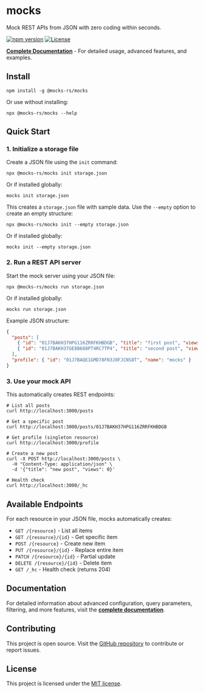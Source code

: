 # mocks

Mock REST APIs from JSON with zero coding within seconds.

[![npm version](https://img.shields.io/npm/v/@mocks-rs/mocks.svg)](https://www.npmjs.com/package/@mocks-rs/mocks)
[![License](https://img.shields.io/github/license/mocks-rs/mocks)](https://github.com/mocks-rs/mocks/blob/main/LICENSE)

**[Complete Documentation](https://mocks-rs.github.io/mocks)** - For detailed usage, advanced features, and examples.

## Install

```shell
npm install -g @mocks-rs/mocks
```

Or use without installing:

```shell
npx @mocks-rs/mocks --help
```

## Quick Start

### 1. Initialize a storage file

Create a JSON file using the `init` command:

```shell
npx @mocks-rs/mocks init storage.json
```

Or if installed globally:

```shell
mocks init storage.json
```

This creates a `storage.json` file with sample data. Use the `--empty` option to create an empty structure:

```shell
npx @mocks-rs/mocks init --empty storage.json
```

Or if installed globally:

```shell
mocks init --empty storage.json
```

### 2. Run a REST API server

Start the mock server using your JSON file:

```shell
npx @mocks-rs/mocks run storage.json
```

Or if installed globally:

```shell
mocks run storage.json
```

Example JSON structure:

```json
{
  "posts": [
    { "id": "01J7BAKH37HPG116ZRRFKHBDGB", "title": "first post", "views": 100 },
    { "id": "01J7BAKH37GE8B688PT4RC7TP4", "title": "second post", "views": 10 }
  ],
  "profile": { "id": "01J7BAQE1GMD78FN3J0FJCNS8T", "name": "mocks" }
}
```

### 3. Use your mock API

This automatically creates REST endpoints:

```shell
# List all posts
curl http://localhost:3000/posts

# Get a specific post
curl http://localhost:3000/posts/01J7BAKH37HPG116ZRRFKHBDGB

# Get profile (singleton resource)
curl http://localhost:3000/profile

# Create a new post
curl -X POST http://localhost:3000/posts \
  -H "Content-Type: application/json" \
  -d '{"title": "new post", "views": 0}'

# Health check
curl http://localhost:3000/_hc
```

## Available Endpoints

For each resource in your JSON file, mocks automatically creates:

- `GET /{resource}` - List all items
- `GET /{resource}/{id}` - Get specific item  
- `POST /{resource}` - Create new item
- `PUT /{resource}/{id}` - Replace entire item
- `PATCH /{resource}/{id}` - Partial update
- `DELETE /{resource}/{id}` - Delete item
- `GET /_hc` - Health check (returns 204)

## Documentation

For detailed information about advanced configuration, query parameters, filtering, and more features, visit the **[complete documentation](https://mocks-rs.github.io/mocks)**.

## Contributing

This project is open source. Visit the [GitHub repository](https://github.com/mocks-rs/mocks) to contribute or report issues.

## License

This project is licensed under the [MIT license](https://github.com/mocks-rs/mocks/blob/main/LICENSE).